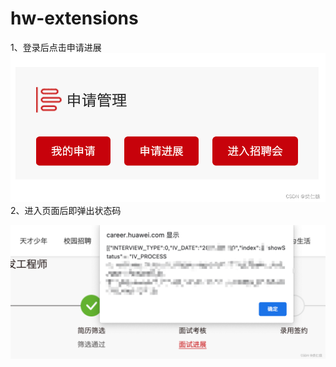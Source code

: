# hw-extensions



1、登录后点击申请进展
![在这里插入图片描述](5764640b65474749afc817ea3b14798a.png)
2、进入页面后即弹出状态码

![在这里插入图片描述](e8c8ee51b796455cbb4029d96bfe592a.png)
